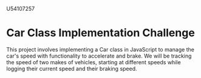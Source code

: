 U54107257
# Car Class Implementation Challenge

This project involves implementing a Car class in JavaScript to manage the car's speed with functionality to accelerate and brake. We will be tracking the speed of two makes of vehicles, starting at different speeds while logging their current speed and their braking speed.
